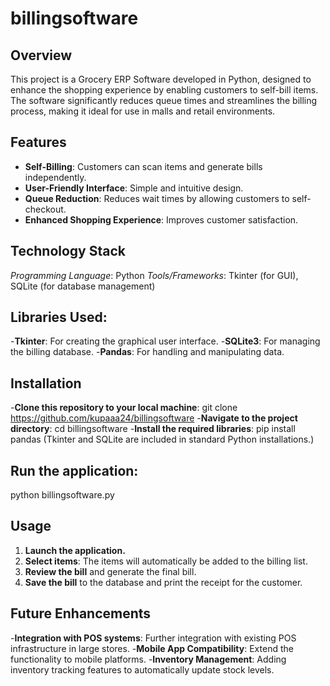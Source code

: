 # billingsoftware

## Overview
This project is a Grocery ERP Software developed in Python, designed to enhance the shopping experience by enabling customers to self-bill items. The software significantly reduces queue times and streamlines the billing process, making it ideal for use in malls and retail environments.

## Features
- **Self-Billing**: Customers can scan items and generate bills independently.
- **User-Friendly Interface**: Simple and intuitive design.
- **Queue Reduction**: Reduces wait times by allowing customers to self-checkout.
- **Enhanced Shopping Experience**: Improves customer satisfaction.

## Technology Stack
*Programming Language*: Python
*Tools/Frameworks*: Tkinter (for GUI), SQLite (for database management)

## Libraries Used:
-**Tkinter**: For creating the graphical user interface.
-**SQLite3**: For managing the billing database.
-**Pandas**: For handling and manipulating data.

## Installation
-**Clone this repository to your local machine**: git clone https://github.com/kupaaa24/billingsoftware
-**Navigate to the project directory**:  cd billingsoftware
-**Install the required libraries**: pip install pandas
(Tkinter and SQLite are included in standard Python installations.)

## Run the application:
python billingsoftware.py

## Usage

1. **Launch the application.**
2. **Select items**: The items will automatically be added to the billing list.
3. **Review the bill** and generate the final bill.
4. **Save the bill** to the database and print the receipt for the customer.


## Future Enhancements
-**Integration with POS systems**: Further integration with existing POS infrastructure in large stores.
-**Mobile App Compatibility**: Extend the functionality to mobile platforms.
-**Inventory Management**: Adding inventory tracking features to automatically update stock levels.

